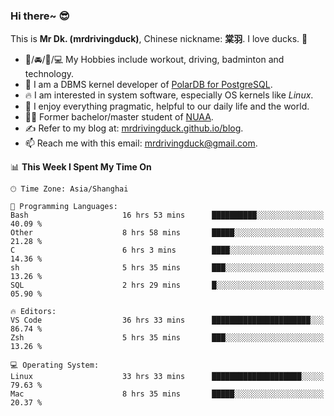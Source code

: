 ### Hi there~ 😎

This is **Mr Dk. (mrdrivingduck)**, Chinese nickname: **棠羽**. I love ducks. 🦆

- 💪/🚘/🏸/💻 My Hobbies include workout, driving, badminton and technology.
- 🍊 I am a DBMS kernel developer of [PolarDB for PostgreSQL](https://github.com/ApsaraDB/PolarDB-for-PostgreSQL).
- 🔥 I am interested in system software, especially OS kernels like *Linux*.
- 🔧 I enjoy everything pragmatic, helpful to our daily life and the world.
- 👨‍🎓 Former bachelor/master student of [NUAA](https://en.wikipedia.org/wiki/Nanjing_University_of_Aeronautics_and_Astronautics).
- ✍ Refer to my blog at: [mrdrivingduck.github.io/blog](https://mrdrivingduck.github.io/blog/).
- 📫 Reach me with this email: [mrdrivingduck@gmail.com](mailto:mrdrivingduck@gmail.com).

<!--START_SECTION:waka-->
📊 **This Week I Spent My Time On** 

```text
🕑︎ Time Zone: Asia/Shanghai

💬 Programming Languages: 
Bash                     16 hrs 53 mins      ██████████░░░░░░░░░░░░░░░   40.09 % 
Other                    8 hrs 58 mins       █████░░░░░░░░░░░░░░░░░░░░   21.28 % 
C                        6 hrs 3 mins        ████░░░░░░░░░░░░░░░░░░░░░   14.36 % 
sh                       5 hrs 35 mins       ███░░░░░░░░░░░░░░░░░░░░░░   13.26 % 
SQL                      2 hrs 29 mins       █░░░░░░░░░░░░░░░░░░░░░░░░   05.90 % 

🔥 Editors: 
VS Code                  36 hrs 33 mins      ██████████████████████░░░   86.74 % 
Zsh                      5 hrs 35 mins       ███░░░░░░░░░░░░░░░░░░░░░░   13.26 % 

💻 Operating System: 
Linux                    33 hrs 33 mins      ████████████████████░░░░░   79.63 % 
Mac                      8 hrs 35 mins       █████░░░░░░░░░░░░░░░░░░░░   20.37 % 
```


<!--END_SECTION:waka-->

<!-- ![Mr Dk.'s GitHub Stats](https://github-readme-stats.vercel.app/api?username=mrdrivingduck&count_private&show_icons=true&theme=buefy) -->

<!-- ![Most Used Languages](https://github-readme-stats.vercel.app/api/top-langs/?username=mrdrivingduck&exclude_repo=mips32-CPU,snort-tcp-socket&theme=buefy&layout=compact&langs_count=10) -->


<!--
**mrdrivingduck/mrdrivingduck** is a ✨ _special_ ✨ repository because its `README.md` (this file) appears on your GitHub profile.

Here are some ideas to get you started:

- 🔭 I’m currently working on ...
- 🌱 I’m currently learning ...
- 👯 I’m looking to collaborate on ...
- 🤔 I’m looking for help with ...
- 💬 Ask me about ...
- 📫 How to reach me: ...
- 😄 Pronouns: ...
- ⚡ Fun fact: ...
-->
